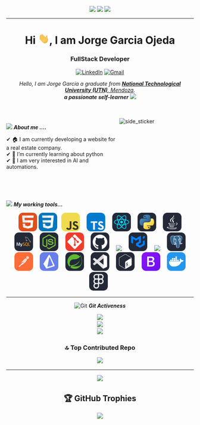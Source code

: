  <p align="center">
<img src="https://img.shields.io/badge/Age-22-blue" />
  
  <img src="https://img.shields.io/badge/Lives-Argentina-success" />
  <img src="https://img.shields.io/badge/Languages-English%20%26%20Spanish-brightgreen" />
</p>
<hr>
<h1 align="center">Hi <img src="https://raw.githubusercontent.com/ABSphreak/ABSphreak/master/gifs/Hi.gif" width="30px">, I am Jorge Garcia Ojeda </h1>
<h3 align="center"> FullStack Developer </h3>
<p align="center">
<a href="https://www.linkedin.com/in/jorge-garcia-ojeda/" target="blank"><img src="https://cdn.jsdelivr.net/gh/devicons/devicon/icons/linkedin/linkedin-original.svg" alt="LinkedIn" width="30"/></a>  
 <a href = "mailto: jor4300@gmail.com"><img src="https://cdn.jsdelivr.net/gh/devicons/devicon/icons/google/google-original.svg" alt="Gmail" width="30" /></a>
</p>
</p>



<p align="center">
  <em>
    Hello, I am Jorge Garcia a graduate from <a href="https://www4.frm.utn.edu.ar/"> <b>National Technological University (UTN)</b>, Mendoza</a>. <br>
    <b>a passionate self-learner</b> <img src="https://github.com/TheDudeThatCode/TheDudeThatCode/blob/master/Assets/Developer.gif" width="30px"> 
  </em> 
  <br>
</p>
<br><br>
<img align="right" width=200px height=200px alt="side_sticker" src="https://media.giphy.com/media/TEnXkcsHrP4YedChhA/giphy.gif" />

<img src="https://media.giphy.com/media/iY8CRBdQXODJSCERIr/giphy.gif" width="30px">&nbsp;***About me ....***


✔ 🏠  I am currently developing a website for a real estate company.<br>
✔ 🐍 I’m currently learning about python<br>
✔ 🧠 I am very interested in AI and automations.<br>
<br><br><br><br>
 

<img src="https://media.giphy.com/media/iY8CRBdQXODJSCERIr/giphy.gif" width="30px">&nbsp;***My working tools...***

<div align = "center">
  <code><img height="50" src="https://github.com/tandpfun/skill-icons/blob/main/icons/HTML.svg"></code>
  <code><img height="50" src="https://github.com/tandpfun/skill-icons/blob/main/icons/CSS.svg"></code>
  <code> <img height="50" src="https://github.com/tandpfun/skill-icons/blob/main/icons/JavaScript.svg"> </code>
  <code> <img height="50" src="https://github.com/tandpfun/skill-icons/blob/main/icons/TypeScript.svg"> </code>
  <code> <img height="50" src="https://github.com/tandpfun/skill-icons/blob/main/icons/React-Dark.svg"> </code>
  <code> <img height="50" src="https://github.com/tandpfun/skill-icons/blob/main/icons/Python-Dark.svg"> </code>
  <code> <img height="50" src="https://github.com/tandpfun/skill-icons/blob/main/icons/Java-Dark.svg"> </code>
  <code> <img height="50" src="https://github.com/tandpfun/skill-icons/blob/main/icons/MySQL-Dark.svg"> </code>
  <code> <img height="50" src="https://github.com/tandpfun/skill-icons/blob/main/icons/NodeJS-Dark.svg"> </code>
  <code> <img height="50" src="https://github.com/tandpfun/skill-icons/blob/main/icons/Git.svg"> </code>
  <code> <img height="50" src="https://github.com/tandpfun/skill-icons/blob/main/icons/Github-Dark.svg"> </code>
  <code> <img height="50" src="https://github.com/tandpfun/skill-icons/blob/main/icons/Kali-Dark.svg"> </code>
  <code> <img height="50" src="https://github.com/tandpfun/skill-icons/blob/main/icons/MaterialUI-Dark.svg"> </code>
  <code> <img height="50" src="https://github.com/tandpfun/skill-icons/blob/main/icons/Npm-Dark.svg"> </code>
  <code> <img height="50" src="https://github.com/tandpfun/skill-icons/blob/main/icons/PostgreSQL-Dark.svg"> </code>
  <code> <img height="50" src="https://github.com/tandpfun/skill-icons/blob/main/icons/Postman.svg"> </code>
  <code> <img height="50" src="https://github.com/tandpfun/skill-icons/blob/main/icons/Prisma.svg"> </code>
  <code> <img height="50" src="https://github.com/tandpfun/skill-icons/blob/main/icons/Spring-Dark.svg"> </code>
  <code> <img height="50" src="https://github.com/tandpfun/skill-icons/blob/main/icons/VSCode-Dark.svg"> </code>
  <code> <img height="50" src="https://github.com/tandpfun/skill-icons/blob/main/icons/Bash-Dark.svg"> </code>
  <code> <img height="50" src="https://github.com/tandpfun/skill-icons/blob/main/icons/Bootstrap.svg"> </code>
  <code> <img height="50" src="https://github.com/tandpfun/skill-icons/blob/main/icons/Docker.svg"> </code>
  <code> <img height="50" src="https://github.com/tandpfun/skill-icons/blob/main/icons/Figma-Dark.svg"> </code>
  </div>
  <hr>
  <p align="center">
 <img src="https://media.giphy.com/media/W5eoZHPpUx9sapR0eu/giphy.gif" width="30px" alt="Git"/>&nbsp;<i><b>Git Activeness</b></i></p>
 <div align = "center">
   
![](https://github-readme-stats.vercel.app/api?username=jorgarcia12&theme=dark&hide_border=true&include_all_commits=true&count_private=true)<br/>
![](https://nirzak-streak-stats.vercel.app/?user=jorgarcia12&theme=dark&hide_border=true)<br/>
![](https://github-readme-stats.vercel.app/api/top-langs/?username=jorgarcia12&theme=dark&hide_border=true&include_all_commits=true&count_private=true&layout=compact)
### 🔝 Top Contributed Repo
![](https://github-contributor-stats.vercel.app/api?username=jorgarcia12&limit=5&theme=dark&combine_all_yearly_contributions=true)

---
[![](https://visitcount.itsvg.in/api?id=jorgarcia12&icon=0&color=1)](https://visitcount.itsvg.in)

## 🏆 GitHub Trophies
![](https://github-profile-trophy.vercel.app/?username=jorgarcia12&theme=dark&no-frame=true&no-bg=true&margin-w=4)

 </div>








